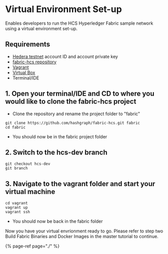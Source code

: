 # Virtual Environment Set-up

Enables developers to run the HCS Hyperledger Fabric sample network using a virtual environment set-up.

## Requirements

* [Hedera testnet](https://docs.hedera.com/guides/testnet/testnet-access) account ID and account private key
* [fabric-hcs repository](https://github.com/hashgraph/fabric-hcs/tree/hcs-dev) 
* [Vagrant](https://www.vagrantup.com/downloads.html)
* [Virtual Box](https://www.virtualbox.org/wiki/Downloads)
* Terminal/IDE

## 1. Open your terminal/IDE and CD to where you would like to clone the fabric-hcs project

* Clone the repository and rename the project folder to "fabric"

```text
git clone https://github.com/hashgraph/fabric-hcs.git fabric
cd fabric
```

* You should now be in the fabric project folder

## 2. Switch to the hcs-dev branch

```text
git checkout hcs-dev
git branch
```

## 3. Navigate to the vagrant folder and start your virtual machine

```text
cd vagrant
vagrant up
vagrant ssh
```

* You should now be back in the fabric folder



Now you have your virtual envrionment ready to go. Please refer to step two Build Fabric Binaries and Docker Images in the master tutorial to continue.

{% page-ref page="./" %}

